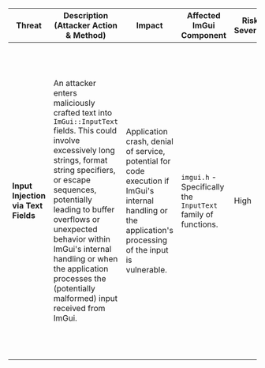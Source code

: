 
| Threat | Description (Attacker Action & Method) | Impact | Affected ImGui Component | Risk Severity | Mitigation Strategies |
|---|---|---|---|---|---|
| **Input Injection via Text Fields** | An attacker enters maliciously crafted text into `ImGui::InputText` fields. This could involve excessively long strings, format string specifiers, or escape sequences, potentially leading to buffer overflows or unexpected behavior within ImGui's internal handling or when the application processes the (potentially malformed) input received from ImGui. | Application crash, denial of service, potential for code execution if ImGui's internal handling or the application's processing of the input is vulnerable. | `imgui.h` - Specifically the `InputText` family of functions. | High | * **Input Validation (Application-Side):** Implement strict input validation and sanitization on data received from `ImGui::InputText` *before* processing it within the application logic. Limit input length, restrict character sets, and escape special characters as needed. * **Consider ImGui's Internal Limits:** Be aware of ImGui's internal buffer sizes and limitations for text input to avoid triggering issues within ImGui itself. |
